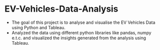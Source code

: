 # EV-Vehicles-Data-Analysis
- The goal of this project is to analyse and visualise the EV Vehicles Data using Python and Tableau.
- Analyzed the data using different python libraries like pandas, numpy e.t.c. and visualized the insights generated from the analysis using Tableau.
